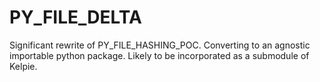 # PY_FILE_DELTA

Significant rewrite of PY_FILE_HASHING_POC. Converting to an agnostic importable python package. Likely to be incorporated as a submodule of Kelpie. 
